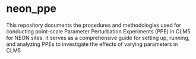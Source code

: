 # neon_ppe
This repository documents the procedures and methodologies used for conducting point-scale Parameter Perturbation Experiments (PPE) in CLM5 for NEON sites. It serves as a comprehensive guide for setting up, running, and analyzing PPEs to investigate the effects of varying parameters in CLM5
